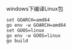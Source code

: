 windows下编译Linux包
```
set GOARCH=amd64
go env -w GOARCH=amd64
set GOOS=linux
go env -w GOOS=linux
go build 
```

